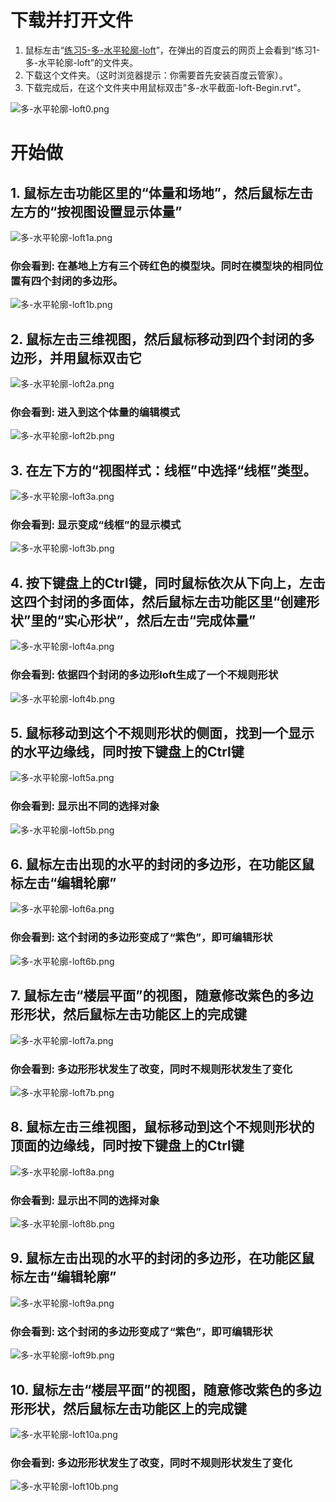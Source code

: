 # 下载并打开文件

1. 鼠标左击“[练习5-多-水平轮廓-loft](http://pan.baidu.com/s/1eQMlhFO)”，在弹出的百度云的网页上会看到“练习1-多-水平轮廓-loft”的文件夹。
2. 下载这个文件夹。（这时浏览器提示：你需要首先安装百度云管家）。
3. 下载完成后，在这个文件夹中用鼠标双击"多-水平截面-loft-Begin.rvt"。

![多-水平轮廓-loft0.png](/images/多-水平轮廓-loft/多-水平轮廓-loft0.png)

# 开始做

## 1. 鼠标左击功能区里的“体量和场地”，然后鼠标左击左方的“按视图设置显示体量”

![多-水平轮廓-loft1a.png](/images/多-水平轮廓-loft/多-水平轮廓-loft1a.png)

### 你会看到: 在基地上方有三个砖红色的模型块。同时在模型块的相同位置有四个封闭的多边形。

![多-水平轮廓-loft1b.png](/images/多-水平轮廓-loft/多-水平轮廓-loft1b.png)

## 2. 鼠标左击三维视图，然后鼠标移动到四个封闭的多边形，并用鼠标双击它

![多-水平轮廓-loft2a.png](/images/多-水平轮廓-loft/多-水平轮廓-loft2a.png)

### 你会看到: 进入到这个体量的编辑模式

![多-水平轮廓-loft2b.png](/images/多-水平轮廓-loft/多-水平轮廓-loft2b.png)

## 3. 在左下方的“视图样式：线框”中选择“线框”类型。

![多-水平轮廓-loft3a.png](/images/多-水平轮廓-loft/多-水平轮廓-loft3a.png)

### 你会看到: 显示变成“线框”的显示模式

![多-水平轮廓-loft3b.png](/images/多-水平轮廓-loft/多-水平轮廓-loft3b.png)

## 4. 按下键盘上的Ctrl键，同时鼠标依次从下向上，左击这四个封闭的多面体，然后鼠标左击功能区里“创建形状”里的“实心形状”，然后左击“完成体量”

![多-水平轮廓-loft4a.png](/images/多-水平轮廓-loft/多-水平轮廓-loft4a.png)

### 你会看到: 依据四个封闭的多边形loft生成了一个不规则形状

![多-水平轮廓-loft4b.png](/images/多-水平轮廓-loft/多-水平轮廓-loft4b.png)

## 5. 鼠标移动到这个不规则形状的侧面，找到一个显示的水平边缘线，同时按下键盘上的Ctrl键

![多-水平轮廓-loft5a.png](/images/多-水平轮廓-loft/多-水平轮廓-loft5a.png)	

### 你会看到: 显示出不同的选择对象

![多-水平轮廓-loft5b.png](/images/多-水平轮廓-loft/多-水平轮廓-loft5b.png)

## 6. 鼠标左击出现的水平的封闭的多边形，在功能区鼠标左击“编辑轮廓”

![多-水平轮廓-loft6a.png](/images/多-水平轮廓-loft/多-水平轮廓-loft6a.png)

### 你会看到: 这个封闭的多边形变成了“紫色”，即可编辑形状

![多-水平轮廓-loft6b.png](/images/多-水平轮廓-loft/多-水平轮廓-loft6b.png)

## 7. 鼠标左击“楼层平面”的视图，随意修改紫色的多边形形状，然后鼠标左击功能区上的完成键

![多-水平轮廓-loft7a.png](/images/多-水平轮廓-loft/多-水平轮廓-loft7a.png)

### 你会看到: 多边形形状发生了改变，同时不规则形状发生了变化

![多-水平轮廓-loft7b.png](/images/多-水平轮廓-loft/多-水平轮廓-loft7b.png)

## 8. 鼠标左击三维视图，鼠标移动到这个不规则形状的顶面的边缘线，同时按下键盘上的Ctrl键

![多-水平轮廓-loft8a.png](/images/多-水平轮廓-loft/多-水平轮廓-loft8a.png)

### 你会看到: 显示出不同的选择对象

![多-水平轮廓-loft8b.png](/images/多-水平轮廓-loft/多-水平轮廓-loft8b.png)

## 9. 鼠标左击出现的水平的封闭的多边形，在功能区鼠标左击“编辑轮廓”

![多-水平轮廓-loft9a.png](/images/多-水平轮廓-loft/多-水平轮廓-loft9a.png)

### 你会看到: 这个封闭的多边形变成了“紫色”，即可编辑形状

![多-水平轮廓-loft9b.png](/images/多-水平轮廓-loft/多-水平轮廓-loft9b.png)

## 10. 鼠标左击“楼层平面”的视图，随意修改紫色的多边形形状，然后鼠标左击功能区上的完成键

![多-水平轮廓-loft10a.png](/images/多-水平轮廓-loft/多-水平轮廓-loft10a.png)

### 你会看到: 多边形形状发生了改变，同时不规则形状发生了变化

![多-水平轮廓-loft10b.png](/images/多-水平轮廓-loft/多-水平轮廓-loft10b.png)
